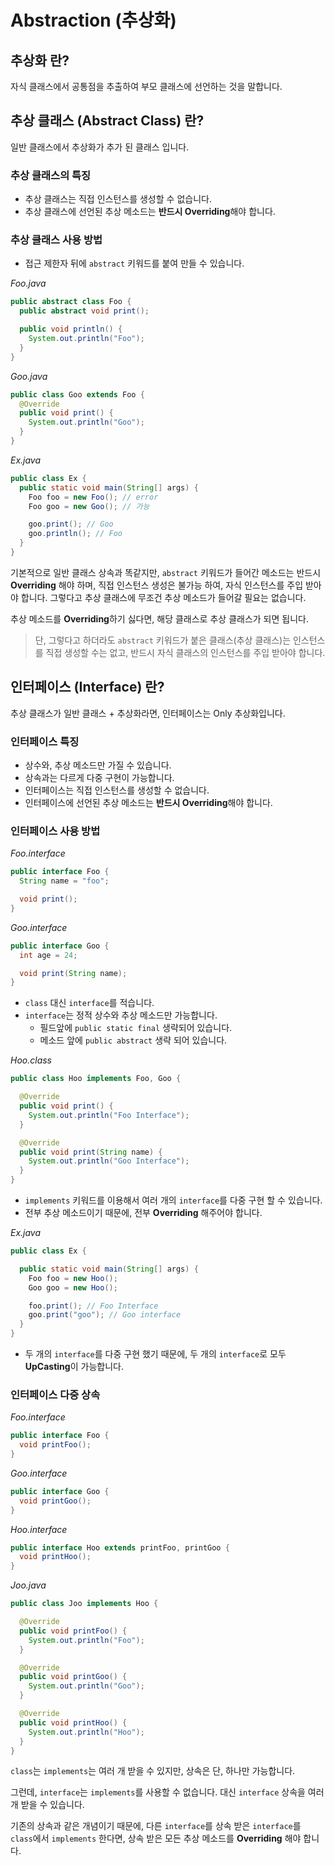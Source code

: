 # Abstraction (추상화)

## 추상화 란?

자식 클래스에서 공통점을 추출하여 부모 클래스에 선언하는 것을 말합니다.

## 추상 클래스 (Abstract Class) 란?

일반 클래스에서 추상화가 추가 된 클래스 입니다.

### 추상 클래스의 특징

- 추상 클래스는 직접 인스턴스를 생성할 수 없습니다.
- 추상 클래스에 선언된 추상 메소드는 **반드시 Overriding**해야 합니다.

### 추상 클래스 사용 방법

- 접근 제한자 뒤에 `abstract` 키워드를 붙여 만들 수 있습니다.

*Foo.java*

```java
public abstract class Foo {
  public abstract void print();

  public void println() {
    System.out.println("Foo");
  }
}
```

*Goo.java*

```java
public class Goo extends Foo {
  @Override
  public void print() {
    System.out.println("Goo");
  }
}
```

*Ex.java*

```java
public class Ex {
  public static void main(String[] args) {
    Foo foo = new Foo(); // error
    Foo goo = new Goo(); // 가능

    goo.print(); // Goo
    goo.println(); // Foo
  }
}
```

기본적으로 일반 클래스 상속과 똑같지만, `abstract` 키워드가 들어간 메소드는 반드시 **Overriding** 해야 하며, 직접 인스턴스 생성은 불가능 하여, 자식 인스턴스를 주입 받아야 합니다. 그렇다고
추상 클래스에 무조건 추상 메소드가 들어갈 필요는 없습니다.

추상 메소드를 **Overriding**하기 싫다면, 해당 클래스로 추상 클래스가 되면 됩니다.

> 단, 그렇다고 하더라도 `abstract` 키워드가 붙은 클래스(추상 클래스)는 인스턴스를 직접 생성할 수는 없고, 반드시 자식 클래스의 인스턴스를 주입 받아야 합니다.

## 인터페이스 (Interface) 란?

추상 클래스가 일반 클래스 + 추상화라면, 인터페이스는 Only 추상화입니다.

### 인터페이스 특징

- 상수와, 추상 메소드만 가질 수 있습니다.
- 상속과는 다르게 다중 구현이 가능합니다.
- 인터페이스는 직접 인스턴스를 생성할 수 없습니다.
- 인터페이스에 선언된 추상 메소드는 **반드시 Overriding**해야 합니다.

### 인터페이스 사용 방법

*Foo.interface*

```java
public interface Foo {
  String name = "foo";

  void print();
}
```

*Goo.interface*

```java
public interface Goo {
  int age = 24;

  void print(String name);
}
```

- `class` 대신 `interface`를 적습니다.
- `interface`는 정적 상수와 추상 메소드만 가능합니다.
    - 필드앞에 `public static final` 생략되어 있습니다.
    - 메소드 앞에 `public abstract` 생략 되어 있습니다.

*Hoo.class*

```java
public class Hoo implements Foo, Goo {

  @Override
  public void print() {
    System.out.println("Foo Interface");
  }

  @Override
  public void print(String name) {
    System.out.println("Goo Interface");
  }
}
```

- `implements` 키워드를 이용해서 여러 개의 `interface`를 다중 구현 할 수 있습니다.
- 전부 추상 메소드이기 때문에, 전부 **Overriding** 해주어야 합니다.

*Ex.java*

```java
public class Ex {

  public static void main(String[] args) {
    Foo foo = new Hoo();
    Goo goo = new Hoo();

    foo.print(); // Foo Interface
    goo.print("goo"); // Goo interface
  }
}
```

- 두 개의 `interface`를 다중 구현 했기 때문에, 두 개의 `interface`로 모두 **UpCasting**이 가능합니다.

### 인터페이스 다중 상속

*Foo.interface*

```java
public interface Foo {
  void printFoo();
}
```

*Goo.interface*

```java
public interface Goo {
  void printGoo();
}
```

*Hoo.interface*

```java
public interface Hoo extends printFoo, printGoo {
  void printHoo();
}
```

*Joo.java*

```java
public class Joo implements Hoo {

  @Override
  public void printFoo() {
    System.out.println("Foo");
  }

  @Override
  public void printGoo() {
    System.out.println("Goo");
  }

  @Override
  public void printHoo() {
    System.out.println("Hoo");
  }
}
```

`class`는 `implements`는 여러 개 받을 수 있지만, 상속은 단, 하나만 가능합니다.

그런데, `interface`는 `implements`를 사용할 수 없습니다. 대신 `interface` 상속을 여러 개 받을 수 있습니다.

기존의 상속과 같은 개념이기 때문에, 다른 `interface`를 상속 받은 `interface`를 `class`에서 `implements` 한다면, 상속 받은 모든 추상 메소드를 **Overriding** 해야
합니다.